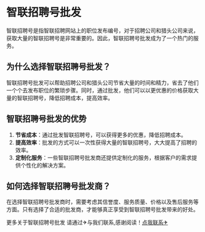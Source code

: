 # 智联招聘号批发

智联招聘号是指智联招聘网站上的职位发布编号，对于招聘公司和猎头公司来说，获取大量的智联招聘号是非常重要的。因此，智联招聘号批发成为了一个热门的服务。

## 为什么选择智联招聘号批发？

智联招聘号批发可以帮助招聘公司和猎头公司节省大量的时间和精力，省去了他们一个个去发布职位的繁琐步骤。同时，通过批发，他们可以以更优惠的价格获取大量的智联招聘号，降低招聘成本，提高效率。

## 智联招聘号批发的优势

1. **节省成本**：通过批发智联招聘号，可以获得更多的优惠，降低招聘成本。
2. **提高效率**：批发的方式可以一次性获得大量的智联招聘号，大大提高了招聘的效率。
3. **定制化服务**：一些智联招聘号批发商还提供定制化的服务，根据客户的需求提供个性化的解决方案。

## 如何选择智联招聘号批发商？

在选择智联招聘号批发商时，需要考虑其信誉度、服务质量、价格以及售后服务等方面。只有选择了合适的批发商，才能够真正享受到智联招聘号批发带来的好处。

更多关于智联招聘号批发 请通过✈与我们联系,感谢阅读！[点我联系✈](https://cdn.G208.com)